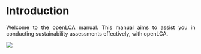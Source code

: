 # Introduction  


<div style='text-align: justify;'>

Welcome to the openLCA manual. This manual aims to assist you in conducting sustainability assessments effectively, with openLCA. 

![](../media/introduction_user_journey.png)

</div>


